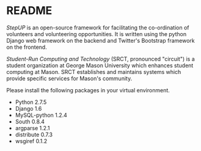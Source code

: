 README
===

*StepUP* is an open-source framework for facilitating the co-ordination of volunteers and volunteering opportunities. It is written using the python Django web framework on the backend and Twitter's Bootstrap framework on the frontend.

*Student-Run Computing and Technology* (SRCT, pronounced "circuit") is a student organization at George Mason University which enhances student computing at Mason. SRCT establishes and maintains systems which provide specific services for Mason's community.

Please install the following packages in your virtual environment.
* Python 2.7.5
* Django 1.6
* MySQL-python 1.2.4
* South 0.8.4
* argparse 1.2.1
* distribute 0.7.3
* wsgiref 0.1.2


